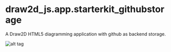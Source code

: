 # draw2d_js.app.starterkit_githubstorage
A Draw2D HTML5 diagramming application with github as backend storage.



![alt tag](https://raw.github.comfreegroup/draw2d_js.app.starterkit_githubstorage/master/github.gif)
